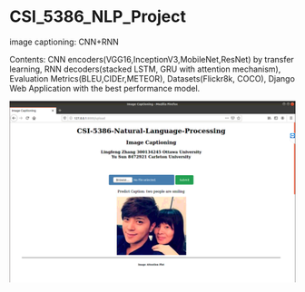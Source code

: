# CSI_5386_NLP_Project
image captioning: CNN+RNN

Contents: CNN encoders(VGG16,InceptionV3,MobileNet,ResNet) by transfer learning, RNN decoders(stacked LSTM, GRU with attention mechanism), Evaluation Metrics(BLEU,CIDEr,METEOR), Datasets(Flickr8k, COCO), Django Web Application with the best performance model.

![avator](https://github.com/RichardChangCA/Image_Captioning/blob/master/django_web_result/web_upload_1.png)
